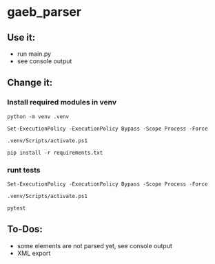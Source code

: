 # gaeb_parser

## Use it:
- run main.py
- see console output

## Change it:

### Install required modules in venv

`python -m venv .venv`

`Set-ExecutionPolicy -ExecutionPolicy Bypass -Scope Process -Force`

`.venv/Scripts/activate.ps1`

`pip install -r requirements.txt`


### runt tests
`Set-ExecutionPolicy -ExecutionPolicy Bypass -Scope Process -Force`

`.venv/Scripts/activate.ps1`

`pytest`

## To-Dos:
- some elements are not parsed yet, see console output
- XML export